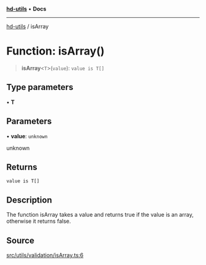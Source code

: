 [**hd-utils**](../README.md) • **Docs**

***

[hd-utils](../globals.md) / isArray

# Function: isArray()

> **isArray**\<`T`\>(`value`): `value is T[]`

## Type parameters

• **T**

## Parameters

• **value**: `unknown`

unknown

## Returns

`value is T[]`

## Description

The function isArray takes a value and returns true if the value is an array, otherwise it returns
false.

## Source

[src/utils/validation/isArray.ts:6](https://github.com/AhmadHddad/h-utils/blob/8e9e542f98b1a43a336ce585dc8666b21b0e894d/src/utils/validation/isArray.ts#L6)

